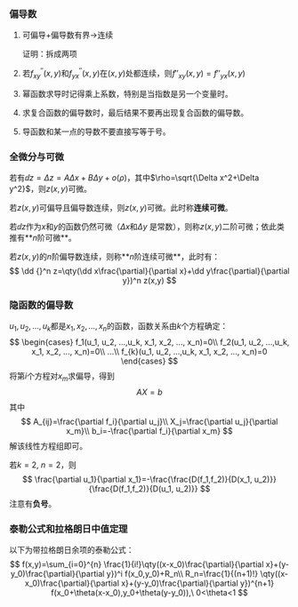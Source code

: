 ### 偏导数

1. 可偏导+偏导数有界$\rightarrow$​连续

   证明：拆成两项

2. 若$f^{\prime\prime}_{xy}(x,y)$和$f^{\prime\prime}_{yx}(x,y)$在$(x,y)$处都连续，则$f''_{xy}(x, y)=f''_{yx}(x,y)$​

3. 幂函数求导时记得乘上系数，特别是当指数是另一个变量时。

4. 求复合函数的偏导数时，最后结果不要再出现复合函数的偏导数。

5. 导函数和某一点的导数不要直接写等于号。

###  全微分与可微

若有$\dd z=\Delta z=A\Delta x+B\Delta y + o(\rho)$，其中$\rho=\sqrt{\Delta x^2+\Delta y^2}$，则$z(x,y)$可微。

若$z(x,y)$可偏导且偏导数连续，则$z(x, y)$可微。此时称**连续可微**。

若$\dd z$作为$x$和$y$的函数仍然可微（$\Delta x$和$\Delta y$ 是常数），则称$z(x,y)$二阶可微；依此类推有**$n$阶可微**。

若$z(x,y)$的$n$阶偏导数连续，则称**$n$阶连续可微**，此时有：
$$
\dd {}^n z=\qty(\dd x\frac{\partial}{\partial x}+\dd y\frac{\partial}{\partial y})^n z(x,y)
$$

### 隐函数的偏导数

$u_1, u_2, ...,u_k$都是$x_1, x_2, ..., x_n$的函数，函数关系由$k$个方程确定：
$$
\begin{cases}
f_1(u_1, u_2, ...,u_k, x_1, x_2, ..., x_n)=0\\
f_2(u_1, u_2, ...,u_k, x_1, x_2, ..., x_n)=0\\
...\\
f_{k}(u_1, u_2, ...,u_k, x_1, x_2, ..., x_n)=0
\end{cases}
$$
将第$i$个方程对$x_m$求偏导，得到
$$
A X=b
$$
其中
$$
A_{ij}=\frac{\partial f_i}{\partial u_j}\\
X_j=\frac{\partial u_j}{\partial x_m}\\
b_i=-\frac{\partial f_i}{\partial x_m}
$$
解该线性方程组即可。

若$k=2,\ n=2$，则
$$
\frac{\partial u_1}{\partial x_1}=-\frac{\frac{D(f_1,f_2)}{D(x_1, u_2)}}{\frac{D(f_1,f_2)}{D(u_1, u_2)}}
$$
注意有**负号**。

### 泰勒公式和拉格朗日中值定理

以下为带拉格朗日余项的泰勒公式：
$$
f(x,y)=\sum_{i=0}^{n} \frac{1}{i!}\qty((x-x_0)\frac{\partial}{\partial x}+(y-y_0)\frac{\partial}{\partial y})^i f(x_0,y_0)+R_n\\
R_n=\frac{1}{(n+1)!} \qty((x-x_0)\frac{\partial}{\partial x}+(y-y_0)\frac{\partial}{\partial y})^{n+1} f(x_0+\theta(x-x_0),y_0+\theta(y-y_0)),\ 0<\theta<1
$$
